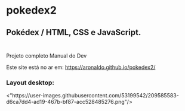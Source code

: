 # pokedex2
## Pokédex / HTML, CSS e JavaScript.<br></br>
Projeto completo Manual do Dev<br>

Este site está no ar em: https://aronaldo.github.io/pokedex2/

### Layout desktop:
<div img>
<"https://user-images.githubusercontent.com/53199542/209585583-d6ca7dd4-ad19-467b-bf87-acc528485276.png"/>
</div>
